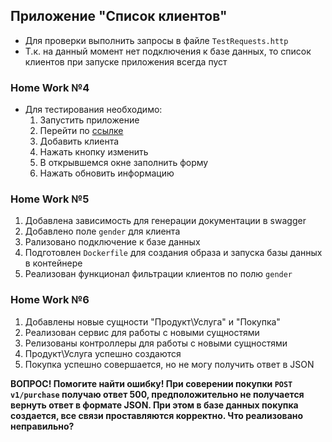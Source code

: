 ## Приложение "Список клиентов"
- Для проверки выполнить запросы в файле `TestRequests.http`
- Т.к. на данный момент нет подключения к базе данных, то список клиентов при запуске приложения всегда пуст

### Home Work №4
- Для тестирования необходимо:
  1. Запустить приложение
  2. Перейти по [ссылке](localhost:8080/clients)
  3. Добавить клиента
  4. Нажать кнопку изменить
  5. В открывшемся окне заполнить форму
  6. Нажать обновить информацию

### Home Work №5
1. Добавлена зависимость для генерации документации в swagger
2. Добавлено поле `gender` для клиента
3. Рализовано подключение к базе данных
4. Подготовлен `Dockerfile` для создания образа и запуска базы данных в контейнере
5. Реализован функционал фильтрации клиентов по полю `gender`

### Home Work №6
1. Добавлены новые сущности "Продукт\Услуга" и "Покупка"
2. Реализован сервис для работы с новыми сущностями
3. Релизованы контроллеры для работы с новыми сущностями
4. Продукт\Услуга успешно создаются
5. Покупка успешно совершается, но не могу получить ответ в JSON

**ВОПРОС! Помогите найти ошибку! При соверении покупки `POST v1/purchase` получаю ответ 500, 
предположительно не получается вернуть ответ в формате JSON. При этом в базе данных покупка создается, 
все связи проставляются корректно. Что реализовано неправильно?**
